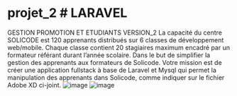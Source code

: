 # projet_2  # LARAVEL
GESTION PROMOTION ET ETUDIANTS VERSION_2 
La capacité du centre SOLICODE est 120 apprenants distribués sur 6 classes de développement web/mobile. Chaque classe contient 20 stagiaires maximum encadré par un formateur référant durant l’année scolaire.
Dans le but de simplifier la gestion des apprenants aux formateurs de Solicode. Votre mission est de créer une application fullstack à base de Laravel et Mysql qui permet la manipulation des apprenants dans Solicode, comme indiquer sur le fichier Adobe XD ci-joint.
![image](https://user-images.githubusercontent.com/92023794/196162986-47a60cee-fd5a-4067-bcf7-62c6f4ed05a0.png)
![image](https://user-images.githubusercontent.com/92023794/196163027-ea982813-3669-47ac-8cc9-dfba4da11c62.png)
